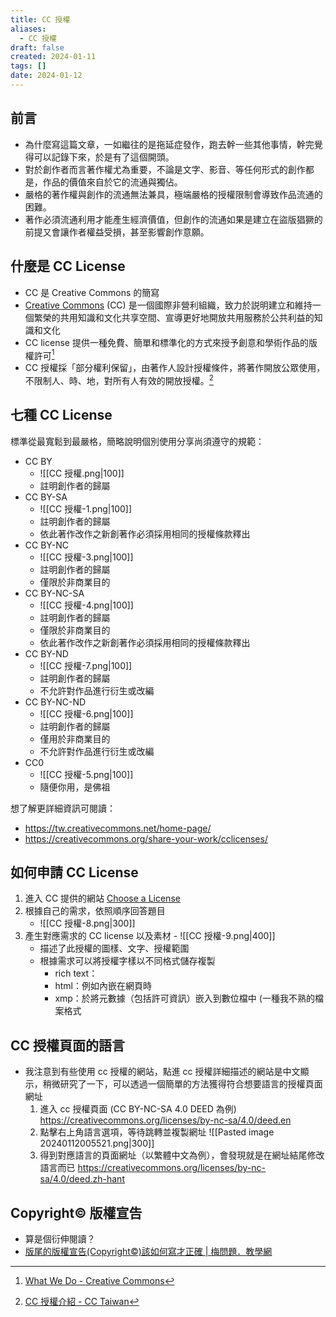 ```yaml
---
title: CC 授權
aliases:
  - CC 授權
draft: false
created: 2024-01-11
tags: []
date: 2024-01-12
---
```

## 前言
- 為什麼寫這篇文章，一如繼往的是拖延症發作，跑去幹一些其他事情，幹完覺得可以記錄下來，於是有了這個開頭。
- 對於創作者而言著作權尤為重要，不論是文字、影音、等任何形式的創作都是，作品的價值來自於它的流通與獨佔。
- 嚴格的著作權與創作的流通無法兼具，極端嚴格的授權限制會導致作品流通的困難。
- 著作必須流通利用才能產生經濟價值，但創作的流通如果是建立在盜版猖獗的前提又會讓作者權益受損，甚至影響創作意願。
## 什麼是 CC License
- CC 是 Creative Commons 的簡寫
- [Creative Commons](https://creativecommons.org/) (CC) 是一個國際非營利組織，致力於説明建立和維持一個繁榮的共用知識和文化共享空間、宣導更好地開放共用服務於公共利益的知識和文化
- CC  license 提供一種免費、簡單和標準化的方式來授予創意和學術作品的版權許可[^2]
- CC 授權採「部分權利保留」，由著作人設計授權條件，將著作開放公眾使用，不限制人、時、地，對所有人有效的開放授權。[^1]
## 七種 CC License
標準從最寬鬆到最嚴格，簡略說明個別使用分享尚須遵守的規範：
- CC BY
	- ![[CC 授權.png|100]]
	- 註明創作者的歸屬
- CC BY-SA
	- ![[CC 授權-1.png|100]]
	- 註明創作者的歸屬
	- 依此著作改作之新創著作必須採用相同的授權條款釋出
- CC BY-NC
	- ![[CC 授權-3.png|100]]
	- 註明創作者的歸屬
	- 僅限於非商業目的
- CC BY-NC-SA
	- ![[CC 授權-4.png|100]]
	- 註明創作者的歸屬
	- 僅限於非商業目的
	- 依此著作改作之新創著作必須採用相同的授權條款釋出
- CC BY-ND
	- ![[CC 授權-7.png|100]]
	- 註明創作者的歸屬
	- 不允許對作品進行衍生或改編
- CC BY-NC-ND
	- ![[CC 授權-6.png|100]]
	- 註明創作者的歸屬
	- 僅用於非商業目的
	- 不允許對作品進行衍生或改編
- CC0
	- ![[CC 授權-5.png|100]]
	- 隨便你用，是佛祖

想了解更詳細資訊可閱讀：
- https://tw.creativecommons.net/home-page/
- https://creativecommons.org/share-your-work/cclicenses/
## 如何申請 CC License
1. 進入 CC 提供的網站
   [Choose a License](https://chooser-beta.creativecommons.org/)
2. 根據自己的需求，依照順序回答題目
	- ![[CC 授權-8.png|300]]
3. 產生對應需求的 CC license 以及素材
	   - ![[CC 授權-9.png|400]]
	- 描述了此授權的圖樣、文字、授權範圍
	- 根據需求可以將授權字樣以不同格式儲存複製
		- rich text：
		- html：例如內嵌在網頁時
		- xmp：於將元數據（包括許可資訊）嵌入到數位檔中 (一種我不熟的檔案格式
## CC 授權頁面的語言
- 我注意到有些使用 cc 授權的網站，點進 cc 授權詳細描述的網站是中文顯示，稍微研究了一下，可以透過一個簡單的方法獲得符合想要語言的授權頁面網址
	1. 進入 cc 授權頁面 (CC BY-NC-SA 4.0 DEED 為例)
	   https://creativecommons.org/licenses/by-nc-sa/4.0/deed.en
	2. 點擊右上角語言選項，等待跳轉並複製網址
	   ![[Pasted image 20240112005521.png|300]]
	3. 得到對應語言的頁面網址（以繁體中文為例），會發現就是在網址結尾修改語言而已
	   https://creativecommons.org/licenses/by-nc-sa/4.0/deed.zh-hant

## Copyright© 版權宣告
- 算是個衍伸閱讀？
- [版尾的版權宣告(Copyright©)該如何寫才正確 | 梅問題．教學網](https://www.minwt.com/webdesign-dev/html/18311.html)

[^1]: [CC 授權介紹 - CC Taiwan](https://tw.creativecommons.net/home-page/)
[^2]: [What We Do - Creative Commons](https://creativecommons.org/about/)